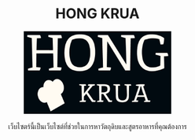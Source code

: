 <h1 align="center">HONG KRUA</h1>
<p align = "center">
  <img src="https://github.com/CprE-KMUTNB/HONGKRUA-by-Poosit/blob/main/hongkrua/public/images/icon.png" alt="HONGKRUA LOGO" width="300" height="auto">
  <p align = "center">
    เว็บไซตร์นี้เป็นเว็บไซต์ที่ช่วยในการหาวัตถุดิบและสูตรอาหารที่คุณต้องการ
  </p>
</p>


